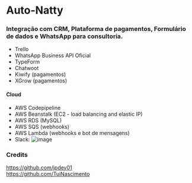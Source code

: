 # Auto-Natty
            
</pre>


### Integração com CRM, Plataforma de pagamentos, Formulário de dados e WhatsApp para consultoria.
- Trello
- WhatsApp Business API Oficial
- TypeForm
- Chatwoot
- Kiwify (pagamentos)
- XGrow (pagamentos)

#### Cloud
- AWS Codepipeline
- AWS Beanstalk (EC2 - load balancing and elastic IP)
- AWS RDS (MySQL)
- AWS SQS (webhooks)
- AWS Lambda (webhooks e bot de mensagens)
- Slack:
  ![image](https://github.com/auto-natty/.github/assets/66184422/5022161c-52b1-40af-9fce-844ff8c9da98)


### Credits
https://github.com/jpdev01
<br>
https://github.com/TuiNascimento
